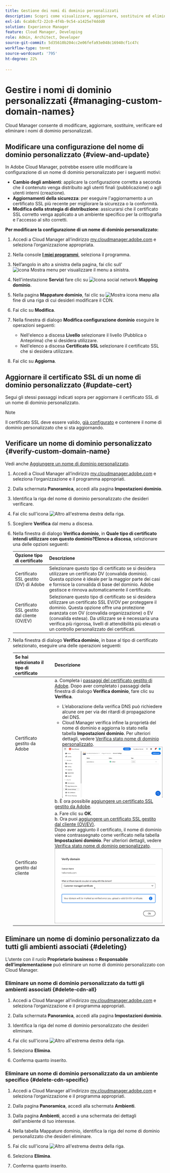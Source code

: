 ```yaml
---
title: Gestione dei nomi di dominio personalizzati
description: Scopri come visualizzare, aggiornare, sostituire ed eliminare i nomi di dominio personalizzati con Cloud Manager.
exl-id: 6cab8cf2-22c0-4f4b-9c54-a1425e74ddd0
solution: Experience Manager
feature: Cloud Manager, Developing
role: Admin, Architect, Developer
source-git-commit: 5d35610b204cc2e06fefa93e048c16940cf1c47c
workflow-type: tm+mt
source-wordcount: '795'
ht-degree: 22%

---
```



# Gestire i nomi di dominio personalizzati {#managing-custom-domain-names}

Cloud Manager consente di modificare, aggiornare, sostituire, verificare ed eliminare i nomi di dominio personalizzati.

## Modificare una configurazione del nome di dominio personalizzato {#view-and-update}

In Adobe Cloud Manager, potrebbe essere utile modificare la configurazione di un nome di dominio personalizzato per i seguenti motivi:

* **Cambio degli ambienti**: applicare la configurazione corretta a seconda che il contenuto venga distribuito agli utenti finali (pubblicazione) o agli utenti interni (creazione).
* **Aggiornamenti della sicurezza**: per eseguire l&#39;aggiornamento a un certificato SSL più recente per migliorare la sicurezza o la conformità.
* **Modifica della strategia di distribuzione**: assicurarsi che il certificato SSL corretto venga applicato a un ambiente specifico per la crittografia e l&#39;accesso al sito corretti.

**Per modificare la configurazione di un nome di dominio personalizzato:**

1. Accedi a Cloud Manager all’indirizzo [my.cloudmanager.adobe.com](https://my.cloudmanager.adobe.com/) e seleziona l’organizzazione appropriata.

1. Nella console **[I miei programmi](/help/implementing/cloud-manager/navigation.md#my-programs)**, seleziona il programma.

1. Nell’angolo in alto a sinistra della pagina, fai clic sull’![icona Mostra menu](https://spectrum.adobe.com/static/icons/workflow_18/Smock_ShowMenu_18_N.svg) per visualizzare il menu a sinistra.

1. Nell&#39;intestazione **Servizi** fare clic su ![Icona social network](https://spectrum.adobe.com/static/icons/workflow_18/Smock_SocialNetwork_18_N.svg) **Mapping dominio**.

1. Nella pagina **Mappature dominio**, fai clic su ![Mostra icona menu](https://spectrum.adobe.com/static/icons/workflow_18/Smock_More_18_N.svg) alla fine di una riga di cui desideri modificare il CDN.

1. Fai clic su **Modifica**.

1. Nella finestra di dialogo **Modifica configurazione dominio** eseguire le operazioni seguenti:

   * Nell&#39;elenco a discesa **Livello** selezionare il livello (Pubblica o Anteprima) che si desidera utilizzare.
   * Nell&#39;elenco a discesa **Certificato SSL** selezionare il certificato SSL che si desidera utilizzare.

1. Fai clic su **Aggiorna**.


## Aggiornare il certificato SSL di un nome di dominio personalizzato {#update-cert}

Segui gli stessi passaggi indicati sopra per aggiornare il certificato SSL di un nome di dominio personalizzato.

>[!NOTE]
>
>Il certificato SSL deve essere valido, [già configurato](/help/implementing/cloud-manager/managing-ssl-certifications/introduction-to-ssl-certificates.md) e contenere il nome di dominio personalizzato che si sta aggiornando.


## Verificare un nome di dominio personalizzato {#verify-custom-domain-name}

Vedi anche [Aggiungere un nome di dominio personalizzato](/help/implementing/cloud-manager/custom-domain-names/add-custom-domain-name.md).

1. Accedi a Cloud Manager all’indirizzo [my.cloudmanager.adobe.com](https://my.cloudmanager.adobe.com/) e seleziona l’organizzazione e il programma appropriati.

1. Dalla schermata **Panoramica**, accedi alla pagina **Impostazioni dominio**.

1. Identifica la riga del nome di dominio personalizzato che desideri verificare.

1. Fai clic sull&#39;icona ![Altro](https://spectrum.adobe.com/static/icons/workflow_18/Smock_More_18_N.svg) all&#39;estrema destra della riga.

1. Scegliere **Verifica** dal menu a discesa.

1. Nella finestra di dialogo **Verifica dominio**, in **Quale tipo di certificato intendi utilizzare con questo dominio?Elenco a discesa**, selezionare una delle opzioni seguenti:

   | Opzione tipo di certificato | Descrizione |
   | --- | --- |
   | Certificato SSL gestito (DV) di Adobe | Selezionare questo tipo di certificato se si desidera utilizzare un certificato DV (convalida dominio). Questa opzione è ideale per la maggior parte dei casi e fornisce la convalida di base del dominio. Adobe gestisce e rinnova automaticamente il certificato. |
   | Certificato SSL gestito dal cliente (OV/EV) | Selezionare questo tipo di certificato se si desidera utilizzare un certificato SSL EV/OV per proteggere il dominio. Questa opzione offre una protezione avanzata con OV (convalida organizzazione) o EV (convalida estesa). Da utilizzare se è necessaria una verifica più rigorosa, livelli di attendibilità più elevati o un controllo personalizzato dei certificati. |

1. Nella finestra di dialogo **Verifica dominio**, in base al tipo di certificato selezionato, eseguire una delle operazioni seguenti:

   | Se hai selezionato il tipo di certificato | Descrizione |
   | --- | ---  |
   | Certificato gestito da Adobe | a. Completa i [passaggi del certificato gestito di Adobe](/help/implementing/cloud-manager/custom-domain-names/add-custom-domain-name.md#adobe-managed-cert-steps). Dopo aver completato i passaggi della finestra di dialogo **Verifica dominio**, fare clic su **Verifica**.<ul><li>L’elaborazione della verifica DNS può richiedere alcune ore per via dei ritardi di propagazione del DNS.</li><li>Cloud Manager verifica infine la proprietà del nome di dominio e aggiorna lo stato nella tabella **Impostazioni dominio**. Per ulteriori dettagli, vedere [Verifica stato nome di dominio personalizzato](/help/implementing/cloud-manager/custom-domain-names/check-domain-name-status.md).</li>![Verifica stato dominio](/help/implementing/cloud-manager/assets/domain-settings-verified.png)</li></ul>b. È ora possibile [aggiungere un certificato SSL gestito da Adobe](/help/implementing/cloud-manager/managing-ssl-certifications/add-ssl-certificate.md#add-adobe-managed-ssl-cert).</li></ul> |
   | Certificato gestito dal cliente | a. Fare clic su **OK**.<br> b. Ora puoi [aggiungere un certificato SSL gestito dal cliente (OV/EV)](/help/implementing/cloud-manager/managing-ssl-certifications/add-ssl-certificate.md#add-customer-managed-ssl-cert).<br>Dopo aver aggiunto il certificato, il nome di dominio viene contrassegnato come verificato nella tabella **Impostazioni dominio**. Per ulteriori dettagli, vedere [Verifica stato nome di dominio personalizzato](/help/implementing/cloud-manager/custom-domain-names/check-domain-name-status.md).</li></ul><br>![Verificare il dominio per un certificato EV/OV gestito dal cliente](/help/implementing/cloud-manager/assets/verify-domain-customer-managed-step.png) |


## Eliminare un nome di dominio personalizzato da tutti gli ambienti associati {#deleting}

L’utente con il ruolo **Proprietario business** o **Responsabile dell’implementazione** può eliminare un nome di dominio personalizzato con Cloud Manager.

### Eliminare un nome di dominio personalizzato da tutti gli ambienti associati {#delete-cdn-all}

1. Accedi a Cloud Manager all’indirizzo [my.cloudmanager.adobe.com](https://my.cloudmanager.adobe.com/) e seleziona l’organizzazione e il programma appropriati.

1. Dalla schermata **Panoramica**, accedi alla pagina **Impostazioni dominio**.

1. Identifica la riga del nome di dominio personalizzato che desideri eliminare.

1. Fai clic sull&#39;icona ![Altro](https://spectrum.adobe.com/static/icons/workflow_18/Smock_More_18_N.svg) all&#39;estrema destra della riga.

1. Seleziona **Elimina**.

1. Conferma quanto inserito.


### Eliminare un nome di dominio personalizzato da un ambiente specifico {#delete-cdn-specific}

1. Accedi a Cloud Manager all’indirizzo [my.cloudmanager.adobe.com](https://my.cloudmanager.adobe.com/) e seleziona l’organizzazione e il programma appropriati.

1. Dalla pagina **Panoramica**, accedi alla schermata **Ambienti**.

1. Dalla pagina **Ambienti**, accedi a una schermata dei dettagli dell&#39;ambiente di tuo interesse.

1. Nella tabella Mappature dominio, identifica la riga del nome di dominio personalizzato che desideri eliminare.

1. Fai clic sull&#39;icona ![Altro](https://spectrum.adobe.com/static/icons/workflow_18/Smock_More_18_N.svg) all&#39;estrema destra della riga.

1. Seleziona **Elimina**.

1. Conferma quanto inserito.
